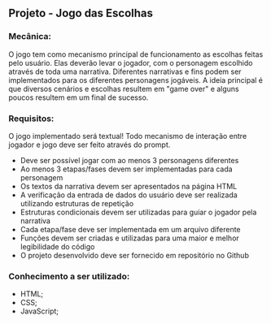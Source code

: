 ## Projeto - Jogo das Escolhas

### Mecânica:

O jogo tem como mecanismo principal de funcionamento as escolhas feitas pelo
usuário.
Elas deverão levar o jogador, com o personagem escolhido através de toda uma
narrativa.
Diferentes narrativas e fins podem ser implementados para os diferentes personagens
jogáveis. A ideia principal é que diversos cenários e escolhas resultem em "game over" e
alguns poucos resultem em um final de sucesso.

### Requisitos:

O jogo implementado será textual! Todo mecanismo de interação entre jogador e jogo
deve ser feito através do prompt.
* Deve ser possível jogar com ao menos 3 personagens diferentes
* Ao menos 3 etapas/fases devem ser implementadas para cada personagem
* Os textos da narrativa devem ser apresentados na página HTML
* A verificação da entrada de dados do usuário deve ser realizada utilizando
estruturas de repetição
* Estruturas condicionais devem ser utilizadas para guiar o jogador pela narrativa
* Cada etapa/fase deve ser implementada em um arquivo diferente
* Funções devem ser criadas e utilizadas para uma maior e melhor legibilidade do
código
* O projeto desenvolvido deve ser fornecido em repositório no Github

### Conhecimento a ser utilizado:

* HTML;
* CSS;
* JavaScript;
